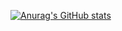 [![Anurag's GitHub stats](https://github-readme-stats.vercel.app/api?username=vexr-discord)](https://github.com/anuraghazra/github-readme-stats)
